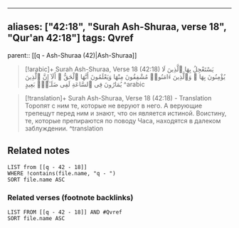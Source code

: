 
---
aliases: ["42:18", "Surah Ash-Shuraa, verse 18", "Qur'an 42:18"]
tags: Qvref
---

parent:: [[q - Ash-Shuraa (42)|Ash-Shuraa]]

> [!arabic]+ Surah Ash-Shuraa, Verse 18 (42:18)
> <span class="quran-arabic">يَسْتَعْجِلُ بِهَا ٱلَّذِينَ لَا يُؤْمِنُونَ بِهَا ۖ وَٱلَّذِينَ ءَامَنُوا۟ مُشْفِقُونَ مِنْهَا وَيَعْلَمُونَ أَنَّهَا ٱلْحَقُّ ۗ أَلَآ إِنَّ ٱلَّذِينَ يُمَارُونَ فِى ٱلسَّاعَةِ لَفِى ضَلَـٰلٍۭ بَعِيدٍ</span>
^arabic

> [!translation]+ Surah Ash-Shuraa, Verse 18 (42:18) - Translation
> Торопят с ним те, которые не веруют в него. А верующие трепещут перед ним и знают, что он является истиной. Воистину, те, которые препираются по поводу Часа, находятся в далеком заблуждении.
^translation



## Related notes
```dataview
LIST from [[q - 42 - 18]]
WHERE !contains(file.name, "q - ")
SORT file.name ASC
```

### Related verses (footnote backlinks)
```dataview
LIST FROM [[q - 42 - 18]] AND #Qvref
SORT file.name ASC
```

